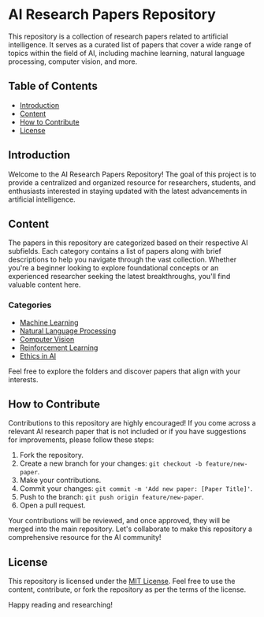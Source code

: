 
# AI Research Papers Repository

This repository is a collection of research papers related to artificial intelligence. It serves as a curated list of papers that cover a wide range of topics within the field of AI, including machine learning, natural language processing, computer vision, and more.

## Table of Contents

- [Introduction](#introduction)
- [Content](#content)
- [How to Contribute](#how-to-contribute)
- [License](#license)

## Introduction

Welcome to the AI Research Papers Repository! The goal of this project is to provide a centralized and organized resource for researchers, students, and enthusiasts interested in staying updated with the latest advancements in artificial intelligence.

## Content

The papers in this repository are categorized based on their respective AI subfields. Each category contains a list of papers along with brief descriptions to help you navigate through the vast collection. Whether you're a beginner looking to explore foundational concepts or an experienced researcher seeking the latest breakthroughs, you'll find valuable content here.

### Categories

- [Machine Learning](./machine-learning)
- [Natural Language Processing](./natural-language-processing)
- [Computer Vision](./computer-vision)
- [Reinforcement Learning](./reinforcement-learning)
- [Ethics in AI](./ethics-in-ai)

Feel free to explore the folders and discover papers that align with your interests.

## How to Contribute

Contributions to this repository are highly encouraged! If you come across a relevant AI research paper that is not included or if you have suggestions for improvements, please follow these steps:

1. Fork the repository.
2. Create a new branch for your changes: `git checkout -b feature/new-paper`.
3. Make your contributions.
4. Commit your changes: `git commit -m 'Add new paper: [Paper Title]'`.
5. Push to the branch: `git push origin feature/new-paper`.
6. Open a pull request.

Your contributions will be reviewed, and once approved, they will be merged into the main repository. Let's collaborate to make this repository a comprehensive resource for the AI community!

## License

This repository is licensed under the [MIT License](./LICENSE). Feel free to use the content, contribute, or fork the repository as per the terms of the license.

Happy reading and researching!
